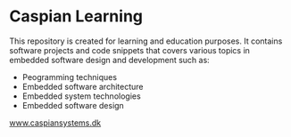 # Caspian Learning
This repository is created for learning and education purposes. It contains software projects and code snippets that covers various topics in embedded software design and development such as:
   - Peogramming techniques
   - Embedded software architecture
   - Embedded system technologies
   - Embedded software design
 
 www.caspiansystems.dk
